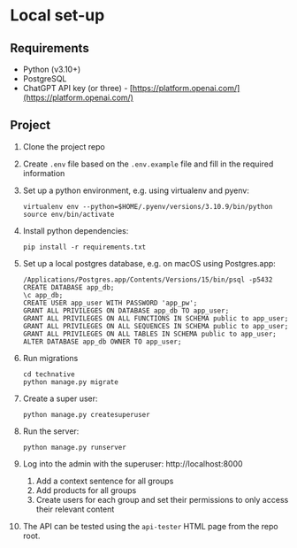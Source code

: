# Local set-up

## Requirements

- Python (v3.10+)
- PostgreSQL
- ChatGPT API key (or three) - [https://platform.openai.com/](https://platform.openai.com/)


## Project

1. Clone the project repo

1. Create `.env` file based on the `.env.example` file and fill in the required information

1. Set up a python environment, e.g. using virtualenv and pyenv:

    ```
    virtualenv env --python=$HOME/.pyenv/versions/3.10.9/bin/python
    source env/bin/activate
    ```

1. Install python dependencies:

    ```
    pip install -r requirements.txt
    ```


1. Set up a local postgres database, e.g. on macOS using Postgres.app:

    ```
    /Applications/Postgres.app/Contents/Versions/15/bin/psql -p5432
    CREATE DATABASE app_db;
    \c app_db;
    CREATE USER app_user WITH PASSWORD 'app_pw';
    GRANT ALL PRIVILEGES ON DATABASE app_db TO app_user;
    GRANT ALL PRIVILEGES ON ALL FUNCTIONS IN SCHEMA public to app_user;
    GRANT ALL PRIVILEGES ON ALL SEQUENCES IN SCHEMA public to app_user;
    GRANT ALL PRIVILEGES ON ALL TABLES IN SCHEMA public to app_user;
    ALTER DATABASE app_db OWNER TO app_user;
    ```

1. Run migrations

    ```
    cd technative
    python manage.py migrate
    ```

1. Create a super user:

    ```
    python manage.py createsuperuser
    ```

1. Run the server:

    ```
    python manage.py runserver
    ```

1. Log into the admin with the superuser: http://localhost:8000

    1. Add a context sentence for all groups
    1. Add products for all groups
    1. Create users for each group and set their permissions to only access their relevant content

1. The API can be tested using the `api-tester` HTML page from the repo root.
